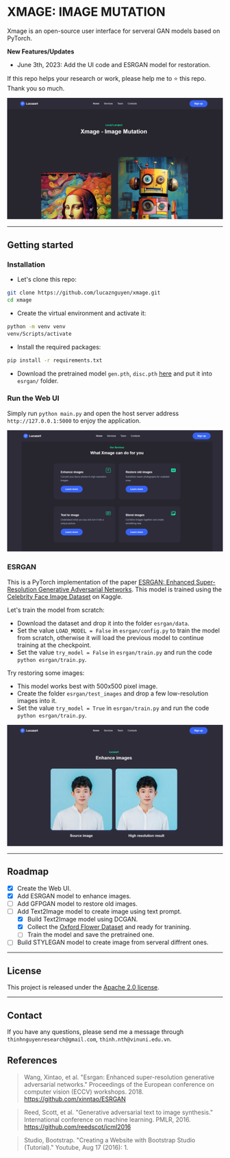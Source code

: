 # XMAGE: IMAGE MUTATION
Xmage is an open-source user interface for serveral GAN models based on PyTorch.

**New Features/Updates**
- June 3th, 2023: Add the UI code and ESRGAN model for restoration.

If this repo helps your research or work, please help me to ⭐ this repo. Thank you so much.

<p align="center">
  <img src="assets/web-index.jpg">
</p>

---

## Getting started
### Installation

- Let's clone this repo:
```bash
git clone https://github.com/lucaznguyen/xmage.git
cd xmage
```

- Create the virtual environment and activate it:
```bash
python -m venv venv
venv/Scripts/activate
```

- Install the required packages:
```bash
pip install -r requirements.txt
```

- Download the pretrained model `gen.pth`, `disc.pth` [here](https://drive.google.com/drive/folders/1zJ65Pb1cJ-JRousOqVO-lufJ86gNuFeM?usp=sharing) and put it into `esrgan/` folder.

### Run the Web UI

Simply run `python main.py` and open the host server address `http://127.0.0.1:5000` to enjoy the application.

<p align="center">
  <img src="assets/web-service.jpg">
</p>

### ESRGAN

This is a PyTorch implementation of the paper [ESRGAN: Enhanced Super-Resolution Generative Adversarial Networks](https://arxiv.org/abs/1809.00219). This model is trained using the [Celebrity Face Image Dataset](https://www.kaggle.com/datasets/vishesh1412/celebrity-face-image-dataset) on Kaggle.

Let's train the model from scratch:
- Download the dataset and drop it into the folder `esrgan/data`.
- Set the value `LOAD_MODEL = False` in `esrgan/config.py` to train the model from scratch, otherwise it will load the previous model to continue training at the checkpoint.
- Set the value `try_model = False` in `esrgan/train.py` and run the code `python esrgan/train.py`.

Try restoring some images:
- This model works best with 500x500 pixel image.
- Create the folder `esrgan/test_images` and drop a few low-resolution images into it.
- Set the value `try_model = True` in `esrgan/train.py` and run the code `python esrgan/train.py`.

<p align="center">
  <img src="assets/web-enhance.jpg">
</p>

---

## Roadmap

- [x] Create the Web UI.
- [x] Add ESRGAN model to enhance images.
- [ ] Add GFPGAN model to restore old images.
- [ ] Add Text2Image model to create image using text prompt.
  - [x] Build Text2Image model using DCGAN.
  - [x] Collect the [Oxford Flower Dataset](https://www.robots.ox.ac.uk/~vgg/data/flowers/) and ready for tranining.
  - [ ] Train the model and save the pretrained one.
- [ ] Build STYLEGAN model to create image from serveral diffrent ones.

---

## License

This project is released under the [Apache 2.0 license](LICENSE).<br>

---

## Contact

If you have any questions, please send me a message through `thinhnguyenresearch@gmail.com`, `thinh.nth@vinuni.edu.vn`.

## References

> Wang, Xintao, et al. "Esrgan: Enhanced super-resolution generative adversarial networks." Proceedings of the European conference on computer vision (ECCV) workshops. 2018. <https://github.com/xinntao/ESRGAN> 

> Reed, Scott, et al. "Generative adversarial text to image synthesis." International conference on machine learning. PMLR, 2016. <https://github.com/reedscot/icml2016>

> Studio, Bootstrap. "Creating a Website with Bootstrap Studio (Tutorial)." Youtube, Aug 17 (2016): 1.
